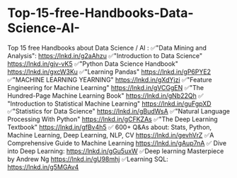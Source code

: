 # Top-15-free-Handbooks-Data-Science-AI-
Top 15 free Handbooks about Data Science / AI :  ✅"Data Mining and Analysis": https://lnkd.in/g2aAhzu  ✅"Introduction to Data Science" https://lnkd.in/gjv-vK5  ✅"Python Data Science Handbook" https://lnkd.in/gxcW3Ku  ✅"Learning Pandas" https://lnkd.in/gP6PYE2  ✅"MACHINE LEARNING YEARNING" https://lnkd.in/gXdYjzi  ✅"Feature Engineering for Machine Learning" https://lnkd.in/gVCGgEN  ✅"The Hundred-Page Machine Learning Book" https://lnkd.in/gNb22Qh  ✅ "Introduction to Statistical Machine Learning" https://lnkd.in/guFgpXD  ✅"Statistics for Data Science" https://lnkd.in/gBudWsA  ✅"Natural Language Processing With Python" https://lnkd.in/gCFKZAs  ✅"The Deep Learning Textbook" https://lnkd.in/gfBv4h5  ✅ 600+ Q&amp;As about: Stats, Python, Machine Learning, Deep Learning, NLP, CV https://lnkd.in/gevhVrZ  ✅A Comprehensive Guide to Machine Learning https://lnkd.in/gAup7nA  ✅ Dive into Deep Learning: https://lnkd.in/gGu5uxW  ✅Deep learning Masterpiece by Andrew Ng https://lnkd.in/gU98mhj  ✅Learning SQL: https://lnkd.in/g5MGAv4
